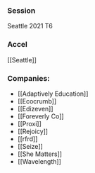 
### Session
Seattle 2021 T6

### Accel
[[Seattle]]

### Companies:
- [[Adaptively Education]]
- [[Ecocrumb]]
- [[Edizeven]]
- [[Foreverly Co]]
- [[Proxi]]
- [[Rejoicy]]
- [[rfrd]]
- [[Seize]]
- [[She Matters]]
- [[Wavelength]]


